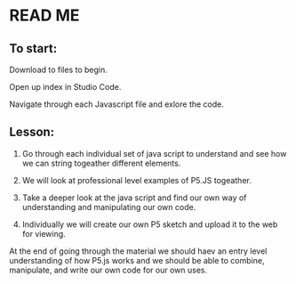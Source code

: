 # READ ME

## To start:

Download to files to begin.

Open up index in Studio Code.

Navigate through each Javascript file and exlore the code.

## Lesson:

1. Go through each individual set of java script to understand and see how we can string togeather different elements.

2. We will look at professional level examples of P5.JS togeather. 

3. Take a deeper look at the java script and find our own way of understanding and manipulating our own code.

4. Individually we will create our own P5 sketch and upload it to the web for viewing. 

At the end of going through the material we should haev an entry level understanding of how P5.js works and we should
be able to combine, manipulate, and write our own code for our own uses. 
